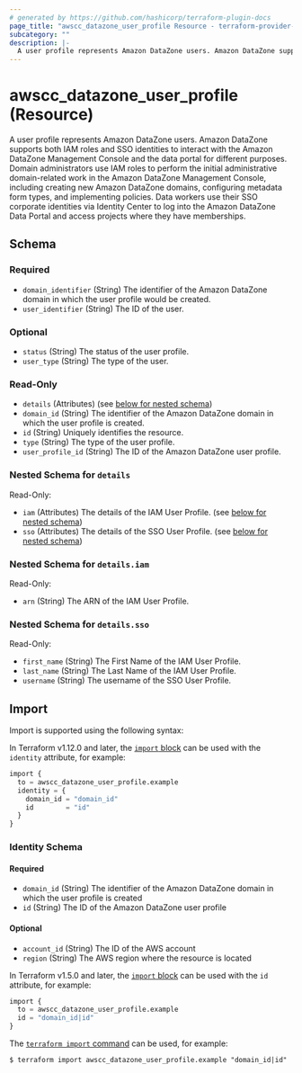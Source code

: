 ```yaml
---
# generated by https://github.com/hashicorp/terraform-plugin-docs
page_title: "awscc_datazone_user_profile Resource - terraform-provider-awscc"
subcategory: ""
description: |-
  A user profile represents Amazon DataZone users. Amazon DataZone supports both IAM roles and SSO identities to interact with the Amazon DataZone Management Console and the data portal for different purposes. Domain administrators use IAM roles to perform the initial administrative domain-related work in the Amazon DataZone Management Console, including creating new Amazon DataZone domains, configuring metadata form types, and implementing policies. Data workers use their SSO corporate identities via Identity Center to log into the Amazon DataZone Data Portal and access projects where they have memberships.
---
```


# awscc_datazone_user_profile (Resource)

A user profile represents Amazon DataZone users. Amazon DataZone supports both IAM roles and SSO identities to interact with the Amazon DataZone Management Console and the data portal for different purposes. Domain administrators use IAM roles to perform the initial administrative domain-related work in the Amazon DataZone Management Console, including creating new Amazon DataZone domains, configuring metadata form types, and implementing policies. Data workers use their SSO corporate identities via Identity Center to log into the Amazon DataZone Data Portal and access projects where they have memberships.



<!-- schema generated by tfplugindocs -->
## Schema

### Required

- `domain_identifier` (String) The identifier of the Amazon DataZone domain in which the user profile would be created.
- `user_identifier` (String) The ID of the user.

### Optional

- `status` (String) The status of the user profile.
- `user_type` (String) The type of the user.

### Read-Only

- `details` (Attributes) (see [below for nested schema](#nestedatt--details))
- `domain_id` (String) The identifier of the Amazon DataZone domain in which the user profile is created.
- `id` (String) Uniquely identifies the resource.
- `type` (String) The type of the user profile.
- `user_profile_id` (String) The ID of the Amazon DataZone user profile.

<a id="nestedatt--details"></a>
### Nested Schema for `details`

Read-Only:

- `iam` (Attributes) The details of the IAM User Profile. (see [below for nested schema](#nestedatt--details--iam))
- `sso` (Attributes) The details of the SSO User Profile. (see [below for nested schema](#nestedatt--details--sso))

<a id="nestedatt--details--iam"></a>
### Nested Schema for `details.iam`

Read-Only:

- `arn` (String) The ARN of the IAM User Profile.


<a id="nestedatt--details--sso"></a>
### Nested Schema for `details.sso`

Read-Only:

- `first_name` (String) The First Name of the IAM User Profile.
- `last_name` (String) The Last Name of the IAM User Profile.
- `username` (String) The username of the SSO User Profile.

## Import

Import is supported using the following syntax:

In Terraform v1.12.0 and later, the [`import` block](https://developer.hashicorp.com/terraform/language/import) can be used with the `identity` attribute, for example:

```terraform
import {
  to = awscc_datazone_user_profile.example
  identity = {
    domain_id = "domain_id"
    id        = "id"
  }
}
```

<!-- schema generated by tfplugindocs -->
### Identity Schema

#### Required

- `domain_id` (String) The identifier of the Amazon DataZone domain in which the user profile is created
- `id` (String) The ID of the Amazon DataZone user profile

#### Optional

- `account_id` (String) The ID of the AWS account
- `region` (String) The AWS region where the resource is located

In Terraform v1.5.0 and later, the [`import` block](https://developer.hashicorp.com/terraform/language/import) can be used with the `id` attribute, for example:

```terraform
import {
  to = awscc_datazone_user_profile.example
  id = "domain_id|id"
}
```

The [`terraform import` command](https://developer.hashicorp.com/terraform/cli/commands/import) can be used, for example:

```shell
$ terraform import awscc_datazone_user_profile.example "domain_id|id"
```
